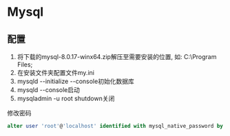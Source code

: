 # Mysql

## 配置
1. 将下载的mysql-8.0.17-winx64.zip解压至需要安装的位置, 如: C:\Program Files;
2. 在安装文件夹配置文件my.ini
3. mysqld --initialize --console初始化数据库
4. mysqld --console启动
5. mysqladmin -u root shutdown关闭

修改密码
```sql
alter user 'root'@'localhost' identified with mysql_native_password by 'password'
```
